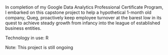 In completion of my Google Data Analytics Professional Certificate Program, I embarked on this capstone project to help a hypothetical 1-month old company, Queg, proactively keep employee turnover at the barest low in its quest to achieve steady growth from infancy into the league of established business entities.

Technology in use: R





Note: This project is still ongoing
